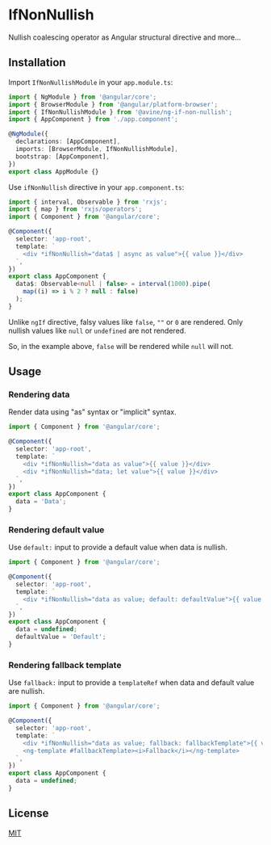# IfNonNullish

Nullish coalescing operator as Angular structural directive and more...

## Installation

Import `IfNonNullishModule` in your `app.module.ts`:

```ts
import { NgModule } from '@angular/core';
import { BrowserModule } from '@angular/platform-browser';
import { IfNonNullishModule } from '@avine/ng-if-non-nullish';
import { AppComponent } from './app.component';

@NgModule({
  declarations: [AppComponent],
  imports: [BrowserModule, IfNonNullishModule],
  bootstrap: [AppComponent],
})
export class AppModule {}
```

Use `ifNonNullish` directive in your `app.component.ts`:

```ts
import { interval, Observable } from 'rxjs';
import { map } from 'rxjs/operators';
import { Component } from '@angular/core';

@Component({
  selector: 'app-root',
  template: `
    <div *ifNonNullish="data$ | async as value">{{ value }}</div>
  `,
})
export class AppComponent {
  data$: Observable<null | false> = interval(1000).pipe(
    map((i) => i % 2 ? null : false)
  );
}
```

Unlike `ngIf` directive, falsy values like `false`, `""` or `0` are rendered.
Only nullish values like `null` or `undefined` are not rendered.

So, in the example above, `false` will be rendered while `null` will not.

## Usage

### Rendering data

Render data using "as" syntax or "implicit" syntax.

```ts
import { Component } from '@angular/core';

@Component({
  selector: 'app-root',
  template: `
    <div *ifNonNullish="data as value">{{ value }}</div>
    <div *ifNonNullish="data; let value">{{ value }}</div>
  `,
})
export class AppComponent {
  data = 'Data';
}
```

### Rendering default value

Use `default:` input to provide a default value when data is nullish.

```ts
import { Component } from '@angular/core';

@Component({
  selector: 'app-root',
  template: `
    <div *ifNonNullish="data as value; default: defaultValue">{{ value }}</div>
  `,
})
export class AppComponent {
  data = undefined;
  defaultValue = 'Default';
}
```

### Rendering fallback template

Use `fallback:` input to provide a `templateRef` when data and default value are nullish.

```ts
import { Component } from '@angular/core';

@Component({
  selector: 'app-root',
  template: `
    <div *ifNonNullish="data as value; fallback: fallbackTemplate">{{ value }}</div>
    <ng-template #fallbackTemplate><i>Fallback</i></ng-template>
  `,
})
export class AppComponent {
  data = undefined;
}
```

## License

[MIT](https://github.com/avine/ng-libs/blob/main/LICENSE)
